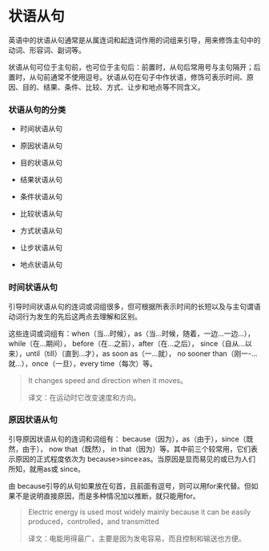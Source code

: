# 状语从句

英语中的状语从句通常是从属连词和起连词作用的词组来引导，用来修饰主句中的动词、形容词、副词等。

状语从句可位于主句前，也可位于主句后：前置时，从句后常用号与主句隔开；后置时，从句前通常不使用逗号。状语从句在句子中作状语，修饰可表示时间、原因、目的、结果、条件、比较、方式、让步和地点等不同含义。

### 状语从句的分类

- 时间状语从句

- 原因状语从句

- 目的状语从句

- 结果状语从句

- 条件状语从句

- 比较状语从句

- 方式状语从句

- 让步状语从句

- 地点状语从句

### 时间状语从句

引导时间状语从句的连词或词组很多，但可根据所表示时间的长短以及与主句谓语动词行为发生的先后这两点去理解和区别。

这些连词或词组有：when（当...时候），as（当...时候，随着，一边...一边...）， while（在...期间）， before（在...之前），after（在...之后）， since（自从...以来），until（till）（直到...才），as soon as（一...就）， no sooner than（刚一-...就...），once（一旦），every time（每次）等。

> It changes speed and direction when it moves。
>
> 译文：在运动时它改变速度和方向。

### 原因状语从句

引导原因状语从句的连词和词组有： because（因为），as（由于），since（既然，由于）， now that（既然）， in that（因为）等。其中前三个较常用，它们表示原因的正式程度依次为 because>since≥as。当原因是显而易见的或已为人们所知，就用as或 since。

由 because引导的从句如果放在句首，且前面有逗号，则可以用for来代替。但如果不是说明直接原因，而是多种情况加以推断，就只能用for。

> Electric energy is used most widely mainly because it can be easily produced，controlled，and transmitted
>
> 译文：电能用得最广，主要是因为发电容易，而且控制和输送也方便。
